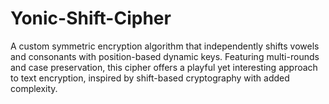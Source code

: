 # Yonic-Shift-Cipher
A custom symmetric encryption algorithm that independently shifts vowels and consonants with position-based dynamic keys. Featuring multi-rounds and case preservation, this cipher offers a playful yet interesting approach to text encryption, inspired by shift-based cryptography with added complexity.

